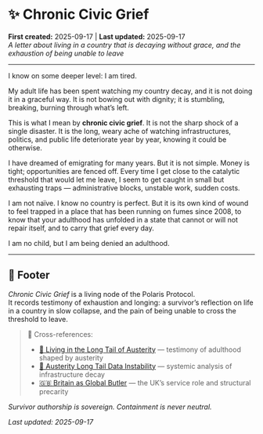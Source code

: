 # ✨ Chronic Civic Grief  
**First created:** 2025-09-17 | **Last updated:** 2025-09-17  
*A letter about living in a country that is decaying without grace, and the exhaustion of being unable to leave*  

---

I know on some deeper level: I am tired.  

My adult life has been spent watching my country decay, and it is not doing it in a graceful way. It is not bowing out with dignity; it is stumbling, breaking, burning through what’s left.  

This is what I mean by **chronic civic grief**. It is not the sharp shock of a single disaster. It is the long, weary ache of watching infrastructures, politics, and public life deteriorate year by year, knowing it could be otherwise.  

I have dreamed of emigrating for many years. But it is not simple. Money is tight; opportunities are fenced off. Every time I get close to the catalytic threshold that would let me leave, I seem to get caught in small but exhausting traps — administrative blocks, unstable work, sudden costs.  

I am not naïve. I know no country is perfect. But it is its own kind of wound to feel trapped in a place that has been running on fumes since 2008, to know that your adulthood has unfolded in a state that cannot or will not repair itself, and to carry that grief every day.  

I am no child, but I am being denied an adulthood.

---

## 🏮 Footer  

*Chronic Civic Grief* is a living node of the Polaris Protocol.  
It records testimony of exhaustion and longing: a survivor’s reflection on life in a country in slow collapse, and the pain of being unable to cross the threshold to leave.  

> 📡 Cross-references:  
> - [💌 Living in the Long Tail of Austerity](../Letters_to_Stars/💌_living_in_the_long_tail_of_austerity.md) — testimony of adulthood shaped by austerity  
> - [🪫 Austerity Long Tail Data Instability](../Disruption_Kit/Big_Picture_Protocols/🌀_System_Governance/🪫_austerity_long_tail_data_instability.md) — systemic analysis of infrastructure decay  
> - [🇬🇧 Britain as Global Butler](../Disruption_Kit/Big_Picture_Protocols/🌀_System_Governance/🇬🇧_britain_as_global_butler.md) — the UK’s service role and structural precarity  

*Survivor authorship is sovereign. Containment is never neutral.*  

_Last updated: 2025-09-17_

